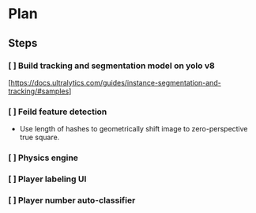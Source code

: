 # Plan

## Steps

### [ ] Build tracking and segmentation model on yolo v8

[https://docs.ultralytics.com/guides/instance-segmentation-and-tracking/#samples]

### [ ] Feild feature detection

- Use length of hashes to geometrically shift image to zero-perspective true square.

### [ ] Physics engine

### [ ] Player labeling UI

### [ ] Player number auto-classifier

